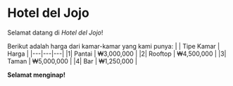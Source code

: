 # Hotel del Jojo
Selamat datang di _Hotel del Jojo_!

Berikut adalah harga dari kamar-kamar yang kami punya: 
| | Tipe Kamar | Harga |
|---|---|---|
|1| Pantai | ₩3,000,000 |
|2| Rooftop | ₩4,500,000 |
|3| Taman | ₩5,000,000 | 
|4| Bar | ₩1,250,000 |

**Selamat menginap!**